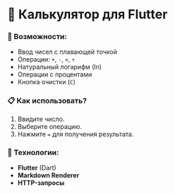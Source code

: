 # 📱 Калькулятор для Flutter
### 📌 Возможности:
- Ввод чисел с плавающей точкой
- Операции: `+`, `-`, `×`, `÷`
- Натуральный логарифм (ln)
- Операции с процентами
- Кнопка очистки (`C`)

### 📋 Как использовать?
1. Ввидите число.
2. Выберите операцию.
3. Нажмите `=` для получения результата.

### 🚀 Технологии:
- **Flutter** (Dart)
- **Markdown Renderer**
- **HTTP-запросы**
